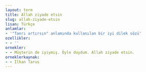 ```yaml
---
layout: term
title: Allah ziyade etsin
slug: allah-ziyade-etsin
lisan: Türkçe
anlamlar:
- '"Tanrı artırsın" anlamında kullanılan bir iyi dilek sözü'
ozellikler:
- - ''
ornekler:
- - Müşterin de iyiymiş. Öyle duydum. Allah ziyade etsin.
orneklerkaynak:
- - İlhan Tarus
---
```

